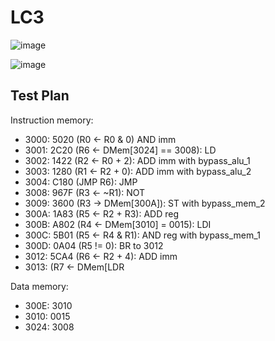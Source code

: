 # LC3
![image](https://github.com/coolnikitav/learning/assets/30304422/28a4dc9e-65af-4c24-a04c-d40f763849bf)

![image](https://github.com/coolnikitav/learning/assets/30304422/d31ad4a9-4693-4286-ae73-3734d6f411ad)

## Test Plan
Instruction memory:
- 3000: 5020 (R0 <- R0 & 0) AND imm
- 3001: 2C20 (R6 <- DMem[3024] == 3008): LD
- 3002: 1422 (R2 <- R0 + 2): ADD imm with bypass_alu_1
- 3003: 1280 (R1 <- R2 + 0): ADD imm with bypass_alu_2
- 3004: C180 (JMP R6): JMP
- 3008: 967F (R3 <- ~R1): NOT
- 3009: 3600 (R3 -> DMem[300A]): ST with bypass_mem_2
- 300A: 1A83 (R5 <- R2 + R3): ADD reg
- 300B: A802 (R4 <- DMem[3010] = 0015): LDI
- 300C: 5B01 (R5 <- R4 & R1): AND reg with bypass_mem_1
- 300D: 0A04 (R5 != 0): BR to 3012
- 3012: 5CA4 (R6 <- R2 + 4): ADD imm
- 3013: (R7 <- DMem[LDR

Data memory:
- 300E: 3010
- 3010: 0015
- 3024: 3008
